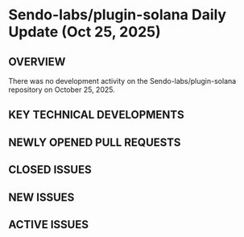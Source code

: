 # Sendo-labs/plugin-solana Daily Update (Oct 25, 2025)
## OVERVIEW 
There was no development activity on the Sendo-labs/plugin-solana repository on October 25, 2025.
## KEY TECHNICAL DEVELOPMENTS

## NEWLY OPENED PULL REQUESTS

## CLOSED ISSUES

## NEW ISSUES

## ACTIVE ISSUES